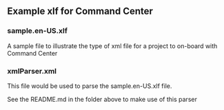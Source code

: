 ## Example xlf for Command Center
### sample.en-US.xlf
A sample file to illustrate the type of xml file for a project to on-board with Command Center

### xmlParser.xml
This file would be used to parse the sample.en-US.xlf file. 

See the README.md in the folder above to make use of this parser
